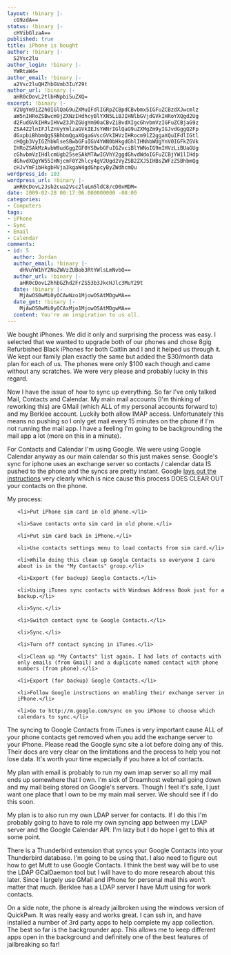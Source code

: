 ```yaml
---
layout: !binary |-
  cG9zdA==
status: !binary |-
  cHVibGlzaA==
published: true
title: iPhone is bought
author: !binary |-
  S2Vsc2lu
author_login: !binary |-
  YWRtaW4=
author_email: !binary |-
  a2Vsc2luQHZhbGVmb3IuY29t
author_url: !binary |-
  aHR0cDovL2tlbHNpbi5uZXQ=
excerpt: !binary |-
  V2UgYm91Z2h0IGlQaG9uZXMuIFdlIGRpZCBpdCBvbmx5IGFuZCBzdXJwcmlz
  aW5nIHRoZSBwcm9jZXNzIHdhcyBlYXN5LiBJIHNlbGVjdGVkIHRoYXQgd2Ug
  d2FudGVkIHRvIHVwZ3JhZGUgYm90aCBvZiBvdXIgcGhvbmVzIGFuZCBjaG9z
  ZSA4Z2lnIFJlZnVyYmlzaGVkIEJsYWNrIGlQaG9uZXMgZm9yIGJvdGggQ2Fp
  dGxpbiBhbmQgSSBhbmQgaXQgaGVscGVkIHVzIHRocm91Z2ggaXQuIFdlIGtl
  cHQgb3VyIGZhbWlseSBwbGFuIGV4YWN0bHkgdGhlIHNhbWUgYnV0IGFkZGVk
  IHRoZSAkMzAvbW9udGggZGF0YSBwbGFuIGZvciBlYWNoIG9mIHVzLiBUaGUg
  cGhvbmVzIHdlcmUgb25seSAkMTAwIGVhY2ggdGhvdWdoIGFuZCBjYW1lIHdp
  dGhvdXQgYW55IHNjcmF0Y2hlcy4gV2Ugd2VyZSB2ZXJ5IHBsZWFzZSBhbmQg
  cHJvYmFibHkgbHVja3kgaW4gdGhpcyByZWdhcmQu
wordpress_id: 103
wordpress_url: !binary |-
  aHR0cDovL2Jsb2cua2Vsc2luLm5ldC8/cD0xMDM=
date: 2009-02-28 00:17:06.000000000 -08:00
categories:
- Computers
tags:
- iPhone
- Sync
- Email
- Calendar
comments:
- id: 5
  author: Jordan
  author_email: !binary |-
    dHVuYW1hY2NoZWVzZUBob3RtYWlsLmNvbQ==
  author_url: !binary |-
    aHR0cDovL2hhbGZhd2FrZS53b3JkcHJlc3MuY29t
  date: !binary |-
    MjAwOS0wMi0yOCAwNzo1MjowOSAtMDgwMA==
  date_gmt: !binary |-
    MjAwOS0wMi0yOCAxMjo1MjowOSAtMDgwMA==
  content: You're an inspiration to us all.
---
```

We bought iPhones. We did it only and surprising the process was easy. I selected that we wanted to upgrade both of our phones and chose 8gig Refurbished Black iPhones for both Caitlin and I and it helped us through it. We kept our family plan exactly the same but added the $30/month data plan for each of us. The phones were only $100 each though and came without any scratches. We were very please and probably lucky in this regard.

Now I have the issue of how to sync up everything. So far I've only talked Mail, Contacts and Calendar. My main mail accounts (I'm thinking of reworking this) are GMail (which ALL of my personal accounts forward to) and my Berklee account. Luckily both allow IMAP access. Unfortunately this means no pushing so I only get mail every 15 minutes on the phone if I'm not running the mail app. I have a feeling I'm going to be backgrounding the mail app a lot (more on this in a minute).

For Contacts and Calendar I'm using Google. We were using Google Calendar anyway as our main calendar so this just makes sense. Google's sync for iphone uses an exchange server so contacts / calendar data IS pushed to the phone and the syncs are pretty instant. Google <a title="Google iPhone Sync" href="http://www.google.com/mobile/apple/sync.html">lays out the instructions</a> very clearly which is nice cause this process DOES CLEAR OUT your contacts on the phone.

My process:
<ol>
	<li>Put iPhone sim card in old phone.</li>
	<li>Save contacts onto sim card in old phone.</li>
	<li>Put sim card back in iPhone.</li>
	<li>Use contacts settings menu to load contacts from sim card.</li>
	<li>While doing this clean up Google Contacts so everyone I care about is in the "My Contacts" group.</li>
	<li>Export (for backup) Google Contacts.</li>
	<li>Using iTunes sync contacts with Windows Address Book just for a backup.</li>
	<li>Sync.</li>
	<li>Switch contact sync to Google Contacts.</li>
	<li>Sync.</li>
	<li>Turn off contact syncing in iTunes.</li>
	<li>Clean up "My Contacts" list again. I had lots of contacts with only emails (from Gmail) and a duplicate named contact with phone numbers (from phone).</li>
	<li>Export (for backup) Google Contacts.</li>
	<li>Follow Google instructions on enabling their exchange server in iPhone.</li>
	<li>Go to http://m.google.com/sync on you iPhone to choose which calendars to sync.</li>
</ol>
The syncing to Google Contacts from iTunes is very important cause ALL of your phone contacts get removed when you add the exchange server to your iPhone. Please read the Google sync site a lot before doing any of this. Their docs are very clear on the limitations and the process to help you not lose data. It's worth your time especially if you have a lot of contacts.

My plan with email is probably to run my own imap server so all my mail ends up somewhere that I own. I'm sick of Dreamhost webmail going down and my mail being stored on Google's servers. Though I feel it's safe, I just want one place that I own to be my main mail server. We should see if I do this soon.

My plan is to also run my own LDAP server for contacts. If I do this I'm probably going to have to role my own syncing app between my LDAP server and the Google Calendar API. I'm lazy but I do hope I get to this at some point.

There is a Thunderbird extension that syncs your Google Contacts into your Thunderbird database. I'm going to be using that. I also need to figure out how to get Mutt to use Google Contacts. I think the best way will be to use the LDAP GCalDaemon tool but I will have to do more research about this later. Since I largely use GMail and iPhone for personal mail this won't matter that much. Berklee has a LDAP server I have Mutt using for work contacts.

On a side note, the phone is already jailbroken using the windows version of QuickPwn. It was really easy and works great. I can ssh in, and have installed a number of 3rd party apps to help complete my app collection. The best so far is the backgrounder app. This allows me to keep different apps open in the background and definitely one of the best features of jailbreaking so far!
